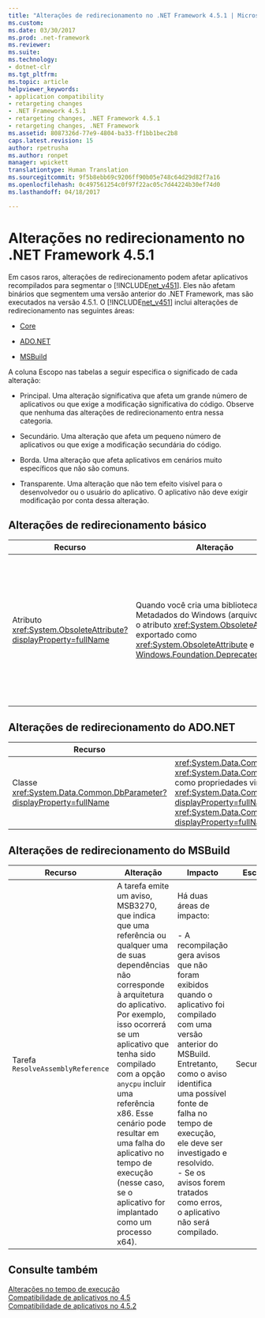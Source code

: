 ```yaml
---
title: "Alterações de redirecionamento no .NET Framework 4.5.1 | Microsoft Docs"
ms.custom: 
ms.date: 03/30/2017
ms.prod: .net-framework
ms.reviewer: 
ms.suite: 
ms.technology:
- dotnet-clr
ms.tgt_pltfrm: 
ms.topic: article
helpviewer_keywords:
- application compatibility
- retargeting changes
- .NET Framework 4.5.1
- retargeting changes, .NET Framework 4.5.1
- retargeting changes, .NET Framework
ms.assetid: 8087326d-77e9-4804-ba33-ff1bb1bec2b8
caps.latest.revision: 15
author: rpetrusha
ms.author: ronpet
manager: wpickett
translationtype: Human Translation
ms.sourcegitcommit: 9f5b8ebb69c9206ff90b05e748c64d29d82f7a16
ms.openlocfilehash: 0c497561254c0f97f22ac05c7d44224b30ef74d0
ms.lasthandoff: 04/18/2017

---
```

# <a name="retargeting-changes-in-the-net-framework-451"></a>Alterações no redirecionamento no .NET Framework 4.5.1
Em casos raros, alterações de redirecionamento podem afetar aplicativos recompilados para segmentar o [!INCLUDE[net_v451](../../../includes/net-v451-md.md)]. Eles não afetam binários que segmentem uma versão anterior do .NET Framework, mas são executados na versão 4.5.1. O [!INCLUDE[net_v451](../../../includes/net-v451-md.md)] inclui alterações de redirecionamento nas seguintes áreas:  
  
-   [Core](#Core)  
  
-   [ADO.NET](#ADO)  
  
-   [MSBuild](#MSBuild)  
  
 A coluna Escopo nas tabelas a seguir especifica o significado de cada alteração:  
  
-   Principal. Uma alteração significativa que afeta um grande número de aplicativos ou que exige a modificação significativa do código. Observe que nenhuma das alterações de redirecionamento entra nessa categoria.  
  
-   Secundário. Uma alteração que afeta um pequeno número de aplicativos ou que exige a modificação secundária do código.  
  
-   Borda. Uma alteração que afeta aplicativos em cenários muito específicos que não são comuns.  
  
-   Transparente. Uma alteração que não tem efeito visível para o desenvolvedor ou o usuário do aplicativo. O aplicativo não deve exigir modificação por conta dessa alteração.  
  
<a name="Core"></a>   
## <a name="core-retargeting-changes"></a>Alterações de redirecionamento básico  
  
|Recurso|Alteração|Impacto|Escopo|  
|-------------|------------|------------|-----------|  
|Atributo <xref:System.ObsoleteAttribute?displayProperty=fullName>|Quando você cria uma biblioteca de Metadados do Windows (arquivo .winmd), o atributo <xref:System.ObsoleteAttribute> é exportado como <xref:System.ObsoleteAttribute> e [Windows.Foundation.DeprecatedAttribute](http://msdn.microsoft.com/library/windows/apps/windows.foundation.metadata.deprecatedattribute.aspx).|A recompilação do código-fonte existente que usa o atributo <xref:System.ObsoleteAttribute> pode gerar avisos durante o consumo desse código no C++/CX ou JavaScript.<br /><br /> Não é aconselhável a aplicação de <xref:System.ObsoleteAttribute> e [Windows.Foundation.DeprecatedAttribute](http://msdn.microsoft.com/library/windows/apps/windows.foundation.metadata.deprecatedattribute.aspx) para codificar em assemblies gerenciados; isso pode resultar em avisos de compilação.<br /><br /> Para saber mais, confira o tópico de referência <xref:System.ObsoleteAttribute>.|Edge|  
  
<a name="ADO"></a>   
## <a name="adonet-retargeting-changes"></a>Alterações de redirecionamento do ADO.NET  
  
|Recurso|Alteração|Impacto|Escopo|  
|-------------|------------|------------|-----------|  
|Classe <xref:System.Data.Common.DbParameter?displayProperty=fullName>|<xref:System.Data.Common.DbParameter.Precision%2A?displayProperty=fullName> e <xref:System.Data.Common.DbParameter.Scale%2A?displayProperty=fullName> são implementadas como propriedades virtuais públicas. Elas substituem as implementações explícitas da interface, <xref:System.Data.Common.DbParameter.System%23Data%23IDbDataParameter%23Precision%2A?displayProperty=fullName> e <xref:System.Data.Common.DbParameter.System%23Data%23IDbDataParameter%23Scale%2A?displayProperty=fullName>.|A alteração afeta apenas os desenvolvedores que compilam um provedor de banco de dados do ADO.NET.|Borda|  
  
<a name="MSBuild"></a>   
## <a name="msbuild-retargeting-changes"></a>Alterações de redirecionamento do MSBuild  
  
|Recurso|Alteração|Impacto|Escopo|  
|-------------|------------|------------|-----------|  
|Tarefa `ResolveAssemblyReference`|A tarefa emite um aviso, MSB3270, que indica que uma referência ou qualquer uma de suas dependências não corresponde à arquitetura do aplicativo. Por exemplo, isso ocorrerá se um aplicativo que tenha sido compilado com a opção `anycpu` incluir uma referência x86. Esse cenário pode resultar em uma falha do aplicativo no tempo de execução (nesse caso, se o aplicativo for implantado como um processo x64).|Há duas áreas de impacto:<br /><br /> -   A recompilação gera avisos que não foram exibidos quando o aplicativo foi compilado com uma versão anterior do MSBuild. Entretanto, como o aviso identifica uma possível fonte de falha no tempo de execução, ele deve ser investigado e resolvido.<br />-   Se os avisos forem tratados como erros, o aplicativo não será compilado.|Secundário|  
  
## <a name="see-also"></a>Consulte também  
 [Alterações no tempo de execução](../../../docs/framework/migration-guide/runtime-changes-in-the-net-framework-4-5-1.md)   
 [Compatibilidade de aplicativos no 4.5](../../../docs/framework/migration-guide/application-compatibility-in-the-net-framework-4-5.md)   
 [Compatibilidade de aplicativos no 4.5.2](../../../docs/framework/migration-guide/application-compatibility-in-the-net-framework-4-5-2.md)
